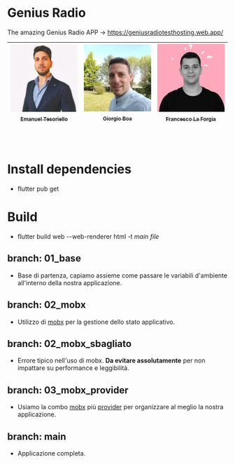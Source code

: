 # Genius Radio

The amazing Genius Radio APP -> https://geniusradiotesthosting.web.app/ <br>

| [<img src="https://raw.githubusercontent.com/DevGenius-Company/GeniusRadio/main/assets/avatars/emanuel.jpg" width="160px;" /><br /><sub><b>Emanuel Tesoriello</b></sub>](https://www.linkedin.com/in/emanuel-tesoriello-developer)<br /> | [<img src="https://raw.githubusercontent.com/DevGenius-Company/GeniusRadio/main/assets/avatars/giorgio.jpg" width="160px;" /><br /><sub><b>Giorgio Boa</b></sub>](https://www.linkedin.com/in/giorgio-boa-3ba717139)<br /> | [<img src="https://raw.githubusercontent.com/DevGenius-Company/GeniusRadio/main/assets/avatars/francesco.jpg" width="160px;" /><br /><sub><b>Francesco La Forgia</b></sub>](https://www.linkedin.com/in/francesco-la-forgia-808a6b151)<br /> |
| ---------------------------------------------------------------------------------------------------------------------------------------------------------------------------------------------------------------------------------------- | -------------------------------------------------------------------------------------------------------------------------------------------------------------------------------------------------------------------------- | :------------------------------------------------------------------------------------------------------------------------------------------------------------------------------------------------------------------------------------------: |

<br><br>

# Install dependencies

- flutter pub get

# Build

- flutter build web --web-renderer html -t _main file_

## branch: 01_base

- Base di partenza, capiamo assieme come passare le variabili d'ambiente all'interno della nostra applicazione.

## branch: 02_mobx

- Utilizzo di [mobx](https://pub.dev/packages/mobx) per la gestione dello stato applicativo.

## branch: 02_mobx_sbagliato

- Errore tipico nell'uso di mobx. **Da evitare assolutamente** per non impattare su performance e leggibilità.

## branch: 03_mobx_provider

- Usiamo la combo [mobx](https://pub.dev/packages/mobx) più [provider](https://pub.dev/packages/provider) per organizzare al meglio la nostra applicazione.

## branch: main

- Applicazione completa.
